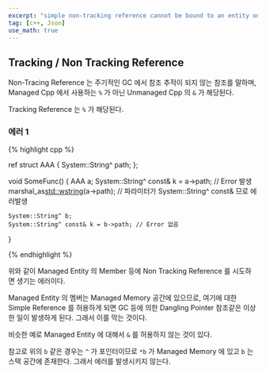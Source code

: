 ```yaml
---
excerpt: "simple non-tracking reference cannot be bound to an entity on the managed heap. 관련"
tag: [c++, Json]
use_math: true
---
```


## Tracking / Non Tracking Reference

Non-Tracing Reference 는 주기적인 GC 에서 참조 추적이 되지 않는 참조를 말하며, Managed Cpp 에서 사용하는 ```%``` 가 아닌 Unmanaged Cpp 의 ```&``` 가 해당된다.

Tracking Reference 는 ```%``` 가 해당된다.

### 에러 1

{% highlight cpp %}

ref struct AAA
{
    System::String^ path;
};

void SomeFunc()
{
    AAA a;
    System::String^ const& k = a->path; // Error 발생
    marshal_as<std::wstring>(a->path);  // 파라미터가 System::String^ const& 므로 에러발생

    System::String^ b;
    System::String^ const& k = b->path; // Error 없음
}

{% endhighlight %}

위와 같이 Managed Entity 의 Member 등에 Non Tracking Reference 를 시도하면 생기는 에러이다. 

Managed Entity 의 멤버는 Managed Memory 공간에 있으므로, 여기에 대한 Simple Reference 를 허용하게 되면 GC 등에 의한 Dangling Pointer 참조같은 이상한 일이 발생하게 된다. 그래서 이를 막는 것이다.

비슷한 예로 Managed Entity 에 대해서 ```&``` 를 허용하지 않는 것이 있다. 

참고로 위의 ```b``` 같은 경우는  ```^``` 가 포인터이므로 ```*b``` 가 Managed Memory 에 있고 ```b``` 는 스택 공간에 존재한다. 그래서 에러를 발생시키지 않는다. 